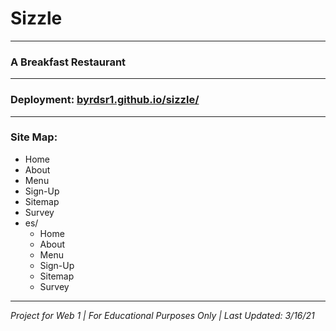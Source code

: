 # Sizzle
---
### A Breakfast Restaurant
---
### Deployment: [byrdsr1.github.io/sizzle/](https://byrdsr1.github.io/sizzle/)
---
### Site Map:
- Home
- About
- Menu
- Sign-Up
- Sitemap
- Survey
- es/
	- Home
	- About
	- Menu
	- Sign-Up
	- Sitemap
	- Survey
---
*Project for Web 1 | For Educational Purposes Only | Last Updated: 3/16/21*
